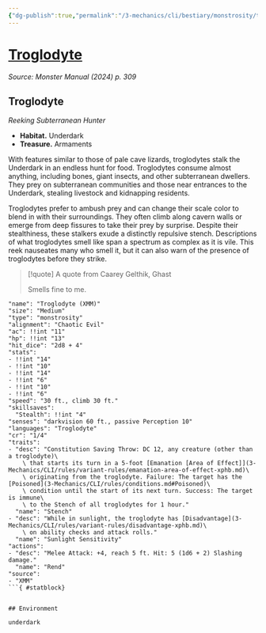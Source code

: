 ```yaml
---
{"dg-publish":true,"permalink":"/3-mechanics/cli/bestiary/monstrosity/troglodyte-xmm/","tags":["ttrpg-cli/compendium/src/5e/xmm","ttrpg-cli/monster/cr/1-4","ttrpg-cli/monster/environment/underdark","ttrpg-cli/monster/size/medium","ttrpg-cli/monster/type/monstrosity"],"created":"2025-02-22T12:02:28.199-05:00","updated":"2025-02-26T17:46:10.329-05:00"}
---
```


# [Troglodyte](3-Mechanics/CLI/bestiary/monstrosity/troglodyte-xmm.md)
*Source: Monster Manual (2024) p. 309*  

## Troglodyte

*Reeking Subterranean Hunter*

- **Habitat.** Underdark  
- **Treasure.** Armaments  

With features similar to those of pale cave lizards, troglodytes stalk the Underdark in an endless hunt for food. Troglodytes consume almost anything, including bones, giant insects, and other subterranean dwellers. They prey on subterranean communities and those near entrances to the Underdark, stealing livestock and kidnapping residents.

Troglodytes prefer to ambush prey and can change their scale color to blend in with their surroundings. They often climb along cavern walls or emerge from deep fissures to take their prey by surprise. Despite their stealthiness, these stalkers exude a distinctly repulsive stench. Descriptions of what troglodytes smell like span a spectrum as complex as it is vile. This reek nauseates many who smell it, but it can also warn of the presence of troglodytes before they strike.

> [!quote] A quote from Caarey Gelthik, Ghast  
> 
> Smells fine to me.


```statblock
"name": "Troglodyte (XMM)"
"size": "Medium"
"type": "monstrosity"
"alignment": "Chaotic Evil"
"ac": !!int "11"
"hp": !!int "13"
"hit_dice": "2d8 + 4"
"stats":
- !!int "14"
- !!int "10"
- !!int "14"
- !!int "6"
- !!int "10"
- !!int "6"
"speed": "30 ft., climb 30 ft."
"skillsaves":
  "Stealth": !!int "4"
"senses": "darkvision 60 ft., passive Perception 10"
"languages": "Troglodyte"
"cr": "1/4"
"traits":
- "desc": "Constitution Saving Throw: DC 12, any creature (other than a troglodyte)\
    \ that starts its turn in a 5-foot [Emanation [Area of Effect]](3-Mechanics/CLI/rules/variant-rules/emanation-area-of-effect-xphb.md)\
    \ originating from the troglodyte. Failure: The target has the [Poisoned](3-Mechanics/CLI/rules/conditions.md#Poisoned)\
    \ condition until the start of its next turn. Success: The target is immune\
    \ to the Stench of all troglodytes for 1 hour."
  "name": "Stench"
- "desc": "While in sunlight, the troglodyte has [Disadvantage](3-Mechanics/CLI/rules/variant-rules/disadvantage-xphb.md)\
    \ on ability checks and attack rolls."
  "name": "Sunlight Sensitivity"
"actions":
- "desc": "Melee Attack: +4, reach 5 ft. Hit: 5 (1d6 + 2) Slashing damage."
  "name": "Rend"
"source":
- "XMM"
```{ #statblock}


## Environment

underdark